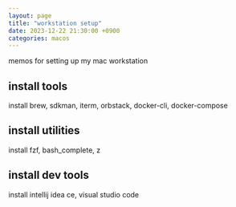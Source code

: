 ```yaml
---
layout: page
title: "workstation setup"
date: 2023-12-22 21:30:00 +0900
categories: macos
---
```


memos for setting up my mac workstation

## install tools

install brew, sdkman, iterm, orbstack, docker-cli, docker-compose

## install utilities

install fzf, bash_complete, z

## install dev tools

install intellij idea ce, visual studio code